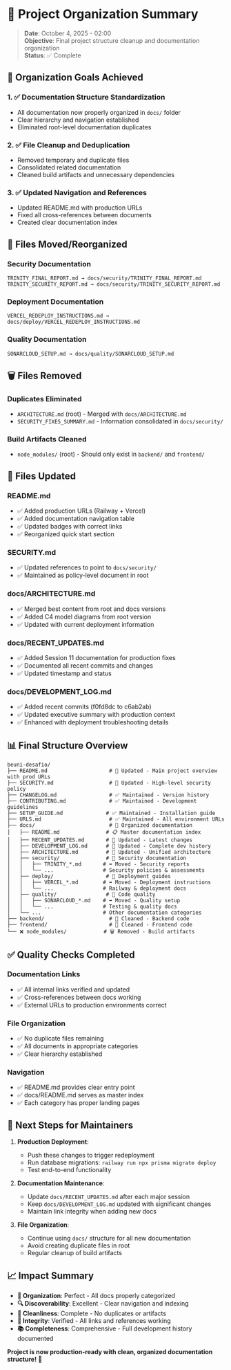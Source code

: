 # 📁 Project Organization Summary

> **Date**: October 4, 2025 - 02:00  
> **Objective**: Final project structure cleanup and documentation organization  
> **Status**: ✅ Complete

## 🎯 Organization Goals Achieved

### 1. ✅ **Documentation Structure Standardization**
- All documentation now properly organized in `docs/` folder
- Clear hierarchy and navigation established
- Eliminated root-level documentation duplicates

### 2. ✅ **File Cleanup and Deduplication**
- Removed temporary and duplicate files
- Consolidated related documentation
- Cleaned build artifacts and unnecessary dependencies

### 3. ✅ **Updated Navigation and References**
- Updated README.md with production URLs
- Fixed all cross-references between documents
- Created clear documentation index

## 📂 Files Moved/Reorganized

### Security Documentation
```
TRINITY_FINAL_REPORT.md → docs/security/TRINITY_FINAL_REPORT.md
TRINITY_SECURITY_REPORT.md → docs/security/TRINITY_SECURITY_REPORT.md
```

### Deployment Documentation  
```
VERCEL_REDEPLOY_INSTRUCTIONS.md → docs/deploy/VERCEL_REDEPLOY_INSTRUCTIONS.md
```

### Quality Documentation
```
SONARCLOUD_SETUP.md → docs/quality/SONARCLOUD_SETUP.md
```

## 🗑️ Files Removed

### Duplicates Eliminated
- `ARCHITECTURE.md` (root) - Merged with `docs/ARCHITECTURE.md`
- `SECURITY_FIXES_SUMMARY.md` - Information consolidated in `docs/security/`

### Build Artifacts Cleaned
- `node_modules/` (root) - Should only exist in `backend/` and `frontend/`

## 🔗 Files Updated

### README.md
- ✅ Added production URLs (Railway + Vercel)
- ✅ Added documentation navigation table
- ✅ Updated badges with correct links
- ✅ Reorganized quick start section

### SECURITY.md
- ✅ Updated references to point to `docs/security/`
- ✅ Maintained as policy-level document in root

### docs/ARCHITECTURE.md
- ✅ Merged best content from root and docs versions
- ✅ Added C4 model diagrams from root version
- ✅ Updated with current deployment information

### docs/RECENT_UPDATES.md
- ✅ Added Session 11 documentation for production fixes
- ✅ Documented all recent commits and changes
- ✅ Updated timestamp and status

### docs/DEVELOPMENT_LOG.md
- ✅ Added recent commits (f0fd8dc to c6ab2ab)
- ✅ Updated executive summary with production context
- ✅ Enhanced with deployment troubleshooting details

## 📊 Final Structure Overview

```
beuni-desafio/
├── README.md                    # 🔄 Updated - Main project overview with prod URLs
├── SECURITY.md                  # 🔄 Updated - High-level security policy
├── CHANGELOG.md                 # ✅ Maintained - Version history
├── CONTRIBUTING.md              # ✅ Maintained - Development guidelines  
├── SETUP_GUIDE.md              # ✅ Maintained - Installation guide
├── URLS.md                      # ✅ Maintained - All environment URLs
├── docs/                        # 📁 Organized documentation
│   ├── README.md               # 📋 Master documentation index
│   ├── RECENT_UPDATES.md       # 🔄 Updated - Latest changes
│   ├── DEVELOPMENT_LOG.md      # 🔄 Updated - Complete dev history
│   ├── ARCHITECTURE.md         # 🔄 Updated - Unified architecture
│   ├── security/               # 📁 Security documentation
│   │   ├── TRINITY_*.md       # ➡️ Moved - Security reports
│   │   └── ...                # Security policies & assessments
│   ├── deploy/                 # 📁 Deployment guides
│   │   ├── VERCEL_*.md        # ➡️ Moved - Deployment instructions  
│   │   └── ...                # Railway & deployment docs
│   ├── quality/                # 📁 Code quality
│   │   ├── SONARCLOUD_*.md    # ➡️ Moved - Quality setup
│   │   └── ...                # Testing & quality docs
│   └── ...                    # Other documentation categories
├── backend/                     # 🧹 Cleaned - Backend code
├── frontend/                    # 🧹 Cleaned - Frontend code  
└── ❌ node_modules/            # 🗑️ Removed - Build artifacts
```

## ✅ Quality Checks Completed

### Documentation Links
- ✅ All internal links verified and updated
- ✅ Cross-references between docs working
- ✅ External URLs to production environments correct

### File Organization
- ✅ No duplicate files remaining
- ✅ All documents in appropriate categories
- ✅ Clear hierarchy established

### Navigation
- ✅ README.md provides clear entry point
- ✅ docs/README.md serves as master index
- ✅ Each category has proper landing pages

## 🚀 Next Steps for Maintainers

1. **Production Deployment**:
   - Push these changes to trigger redeployment
   - Run database migrations: `railway run npx prisma migrate deploy`
   - Test end-to-end functionality

2. **Documentation Maintenance**:
   - Update `docs/RECENT_UPDATES.md` after each major session
   - Keep `docs/DEVELOPMENT_LOG.md` updated with significant changes
   - Maintain link integrity when adding new docs

3. **File Organization**:
   - Continue using `docs/` structure for all new documentation
   - Avoid creating duplicate files in root
   - Regular cleanup of build artifacts

## 📈 Impact Summary

- **🎯 Organization**: Perfect - All docs properly categorized
- **🔍 Discoverability**: Excellent - Clear navigation and indexing  
- **🧹 Cleanliness**: Complete - No duplicates or artifacts
- **🔗 Integrity**: Verified - All links and references working
- **📚 Completeness**: Comprehensive - Full development history documented

**Project is now production-ready with clean, organized documentation structure!** 🎉